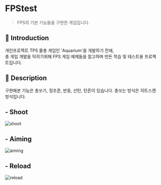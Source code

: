 FPStest
=============
> FPS의 기본 기능들을 구현한 게임입니다.

📝 Introduction
------------
개인프로젝트 TPS 물총 게임인 'Aquarium'을 개발하기 전에,   
총 게임 개발을 익히기위해 FPS 게임 예제들을 참고하며 만든 학습 및 테스트용 프로젝트입니다.


:gun: Description
-----------
구현해본 기능은 총쏘기, 정조준, 반동, 산탄, 탄흔이 있습니다.
총쏘는 방식은 히트스캔방식입니다.

## - Shoot
![shoot](https://user-images.githubusercontent.com/44610250/69211629-ff5ac380-0ba1-11ea-8c7f-5bd7252d119a.gif)

</hr>

## - Aiming
![aiming](https://user-images.githubusercontent.com/44610250/69211630-ff5ac380-0ba1-11ea-86e8-3c7d69dc9305.gif)

</hr>

## - Reload
![reload](https://user-images.githubusercontent.com/44610250/69211631-ff5ac380-0ba1-11ea-8e62-3c54c1d250de.gif)


